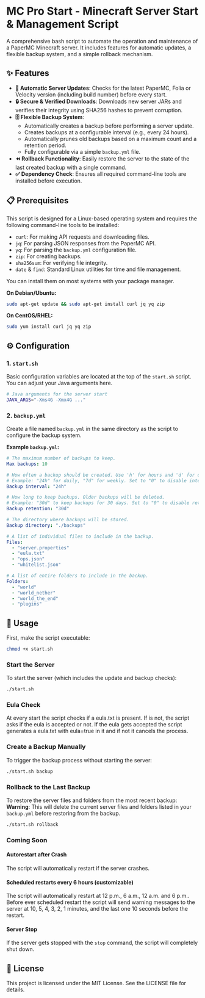 # MC Pro Start - Minecraft Server Start & Management Script

A comprehensive bash script to automate the operation and maintenance of a PaperMC Minecraft server. It includes features for automatic updates, a flexible backup system, and a simple rollback mechanism.

## ✨ Features

-   **🚀 Automatic Server Updates**: Checks for the latest PaperMC, Folia or Velocity version (including build number) before every start.
-   **🔒 Secure & Verified Downloads**: Downloads new server JARs and verifies their integrity using SHA256 hashes to prevent corruption.
-   **🗄️ Flexible Backup System**:
    -   Automatically creates a backup before performing a server update.
    -   Creates backups at a configurable interval (e.g., every 24 hours).
    -   Automatically prunes old backups based on a maximum count and a retention period.
    -   Fully configurable via a simple `backup.yml` file.
-   **⏪ Rollback Functionality**: Easily restore the server to the state of the last created backup with a single command.
-   **✅ Dependency Check**: Ensures all required command-line tools are installed before execution.

## 📋 Prerequisites

This script is designed for a Linux-based operating system and requires the following command-line tools to be installed:

-   `curl`: For making API requests and downloading files.
-   `jq`: For parsing JSON responses from the PaperMC API.
-   `yq`: For parsing the `backup.yml` configuration file.
-   `zip`: For creating backups.
-   `sha256sum`: For verifying file integrity.
-   `date` & `find`: Standard Linux utilities for time and file management.

You can install them on most systems with your package manager.

**On Debian/Ubuntu:**
```bash
sudo apt-get update && sudo apt-get install curl jq yq zip
```

**On CentOS/RHEL:**
```bash
sudo yum install curl jq yq zip
```

## ⚙️ Configuration

### 1. `start.sh`

Basic configuration variables are located at the top of the `start.sh` script. You can adjust your Java arguments here.

```bash
# Java arguments for the server start
JAVA_ARGS="-Xms4G -Xmx4G ..."
```

### 2. `backup.yml`

Create a file named `backup.yml` in the same directory as the script to configure the backup system.

**Example `backup.yml`:**
```yaml
# The maximum number of backups to keep.
Max backups: 10

# How often a backup should be created. Use 'h' for hours and 'd' for days.
# Example: "24h" for daily, "7d" for weekly. Set to "0" to disable interval backups.
Backup interval: "24h"

# How long to keep backups. Older backups will be deleted.
# Example: "30d" to keep backups for 30 days. Set to "0" to disable retention policy.
Backup retention: "30d"

# The directory where backups will be stored.
Backup directory: "./backups"

# A list of individual files to include in the backup.
Files:
  - "server.properties"
  - "eula.txt"
  - "ops.json"
  - "whitelist.json"

# A list of entire folders to include in the backup.
Folders:
  - "world"
  - "world_nether"
  - "world_the_end"
  - "plugins"
```

## 🚀 Usage

First, make the script executable:
```bash
chmod +x start.sh
```

### Start the Server

To start the server (which includes the update and backup checks):
```bash
./start.sh
```

### Eula Check

At every start the script checks if a eula.txt is present. If is not, the script asks if the eula is accepted or not.
If the eula gets accepted the script generates a eula.txt with eula=true in it and if not it cancels the process.

### Create a Backup Manually

To trigger the backup process without starting the server:
```bash
./start.sh backup
```

### Rollback to the Last Backup

To restore the server files and folders from the most recent backup:
**Warning**: This will delete the current server files and folders listed in your `backup.yml` before restoring from the backup.

```bash
./start.sh rollback
```

### Coming Soon

#### Autorestart after Crash
The script will automatically restart if the server crashes.

#### Scheduled restarts every 6 hours (customizable)
The script will automatically restart at 12 p.m., 6 a.m., 12 a.m. and 6 p.m..
Before ever scheduled restart the script will send warning messages to the server at 10, 5, 4, 3, 2, 1 minutes, and the last one 10 seconds before the restart.

#### Server Stop
If the server gets stopped with the ```stop``` command, the script will completely shut down.

## 📄 License

This project is licensed under the MIT License. See the LICENSE file for details.
